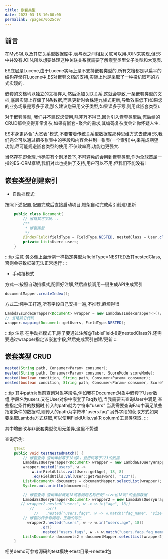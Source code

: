 ```yaml
---
title: 嵌套类型
date: 2023-03-18 10:00:00
permalink: /pages/0b25c9/
---
```


## 前言

在MySQL以及其它关系型数据库中,表与表之间相互关联可以用JOIN来实现,但ES中并没有JOIN,所以想要处理这种关联关系就需要了解嵌套类型父子类型和大宽表.

ES底层是Lucene,由于Lucene实际上是不支持嵌套类型的,所有文档都是以扁平的结构存储在Lucene中,ES对嵌套文档的支持,实际上也是采取了一种投机取巧的方式实现的.

嵌套的文档均以独立的文档存入,然后添加关联关系,这就会导致,一条嵌套类型的文档,底层实际上存储了N条数据,而且更新时会株连九族式更新,导致效率低下(如果您的业务场景是写多于读,那么建议您采用父子类型,如果读多于写,则用此嵌套类型).

对于嵌套类型, 我们并不建议您使用,除非万不得已,因为引入嵌套类型后,您后续的CRUD都会变得非常复杂,如果有嵌套+聚合的需求,其编码复杂度会让你怀疑人生.

ES本身更适合"大宽表"模式,不要带着传统关系型数据库那种思维方式去使用ES,我们完全可以通过把多张表中的字段和内容合并到一张表(一个索引)中,来完成期望功能,尽可能规避嵌套类型的使用,不仅效率高,功能也更强大.

当然存在即合理,也确实有个别场景下,不可避免的会用到嵌套类型,作为全球首屈一指的ES-ORM框架,我们对此也提供了支持,用户可以不用,但我们不能没有!

## 嵌套类型创建索引

- 自动挡模式:

按照下述配置,配置完成后直接启动项目,框架自动完成索引创建/更新

```java
    public class Document{
        // 省略其它字段...
        /**
         * 嵌套类型 
         */
        @IndexField(fieldType = FieldType.NESTED, nestedClass = User.class)
        private List<User> users;
    }
```

:::tip 注意
务必像上面示例一样指定类型为fieldType=NESTED及其nestedClass,否则会导致框架无法正常运行
:::

- 手动挡模式 
  
方式一:按照自动挡模式,配置好注解,然后直接调用一键生成API生成索引

```java
documentMapper.createIndex();
```

方式二:纯手工打造,所有字段自己安排一遍,不推荐,麻烦得很

```java
LambdaEsIndexWrapper<Document> wrapper = new LambdaEsIndexWrapper<>();
// 省略其它代码
wrapper.mapping(Document::getUsers, FieldType.NESTED);
```

:::tip 注意
在手动挡模式下,除了要通过注解@TableField指定nestedClass外,还需要通过wrapper指定该嵌套字段,然后完成索引创建/更新
:::


## 嵌套类型 CRUD

```java
nested(String path, Consumer<Param> consumer);
nested(String path, Consumer<Param> consumer, ScoreMode scoreMode);
nested(boolean condition, String path, Consumer<Param> consumer);
nested(boolean condition, String path, Consumer<Param> consumer, ScoreMode scoreMode);
```

:::tip
其中path为当前查询对象字段名,例如我在Document对象中嵌套了User数组,字段名为users,又在User对象中嵌套了Faq数组,当我需要去查询User中满足
某些指定条件的数据时,传入的path就为字符串"users" 当我需要查询Faq中满足某些指定条件的数据时,则传入的path为字符串"users.faq"
另外字段的获取方式如果要采取Lambda方式获取,可以使用FieldUtils.val(R column)工具类获取.
:::

其中增删改与非嵌套类型使用无差异,这里不赘述

查询示例:

```java
    @Test
    public void testNestedMatch() {
        // 嵌套查询 查询年龄等于18或8，且密码等于123的数据
        LambdaEsQueryWrapper<Document> wrapper = new LambdaEsQueryWrapper<>();
        wrapper.nested("users", w ->
            w.in(FieldUtils.val(User::getAge), 18, 8)
            .eq(FieldUtils.val(User::getPassword), "123"));
        List<Document> documents = documentMapper.selectList(wrapper);
        System.out.println(documents);

        // 嵌套查询 查询年龄满足18或者问题名称匹配'size也18吗'的全部数据
        LambdaEsQueryWrapper<Document> wrapper2 = new LambdaEsQueryWrapper<>();
       // wrapper2.nested("users", w -> w.in("age", 18))
           //     .or()
             //   .nested("users.faqs", w -> w.match("faq_name", "size也18吗"));
        // 嵌套的传参有问题，正确的写法
          wrapper2.nested("users", w -> w.in("users.age", 18))
                .or()
                .nested("users.faqs", w -> w.match("users.faqs.faq_name", "size也18吗"));
        List<Document> documents2 = documentMapper.selectList(wrapper2);
    }
```

相关demo可参考源码的test模块->test目录->nested包



